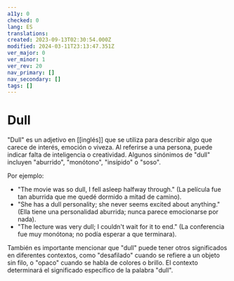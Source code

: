 ```yaml
---
a11y: 0
checked: 0
lang: ES
translations: 
created: 2023-09-13T02:30:54.000Z
modified: 2024-03-11T23:13:47.351Z
ver_major: 0
ver_minor: 1
ver_rev: 20
nav_primary: []
nav_secondary: []
tags: []
---
```

# Dull

"Dull" es un adjetivo en [[inglés]] que se utiliza para describir algo que carece de interés, emoción o viveza. Al referirse a una persona, puede indicar falta de inteligencia o creatividad. Algunos sinónimos de "dull" incluyen "aburrido", "monótono", "insípido" o "soso".

Por ejemplo:

- "The movie was so dull, I fell asleep halfway through." (La película fue tan aburrida que me quedé dormido a mitad de camino).
- "She has a dull personality; she never seems excited about anything." (Ella tiene una personalidad aburrida; nunca parece emocionarse por nada).
- "The lecture was very dull; I couldn't wait for it to end." (La conferencia fue muy monótona; no podía esperar a que terminara).

También es importante mencionar que "dull" puede tener otros significados en diferentes contextos, como "desafilado" cuando se refiere a un objeto sin filo, o "opaco" cuando se habla de colores o brillo. El contexto determinará el significado específico de la palabra "dull".